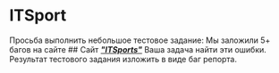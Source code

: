 # ITSport

Просьба выполнить небольшое тестовое задание:
Мы заложили 5+ багов на сайте ## Сайт **_["ITSports"](https://itsports.ru/#/)_** Ваша задача найти эти ошибки. Результат тестового задания изложить в виде баг репорта.
